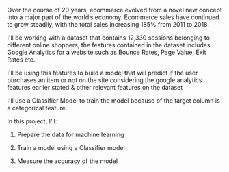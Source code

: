 
Over the course of 20 years, ecommerce evolved from a novel new concept into a major part of the world’s economy.
Ecommerce sales have continued to grow steadily, with the total sales increasing 185% from 2011 to 2018.

I'll be working with a dataset that contains  12,330 sessions belonging to different online shoppers, the features contained in the dataset includes Google Analytics for a website such as Bounce Rates, Page Value, Exit Rates etc.

I'll be using this features to build a model that will predict if the user purchases an item or not on the site considering the google analytics features earlier stated & other relevant features on the dataset

I'll use a Classifier Model to train the model because of the target column is a categorical feature.

In this project, I'll:

1. Prepare the data for machine learning

2. Train a model using a Classifier model

3. Measure the accuracy of the model
